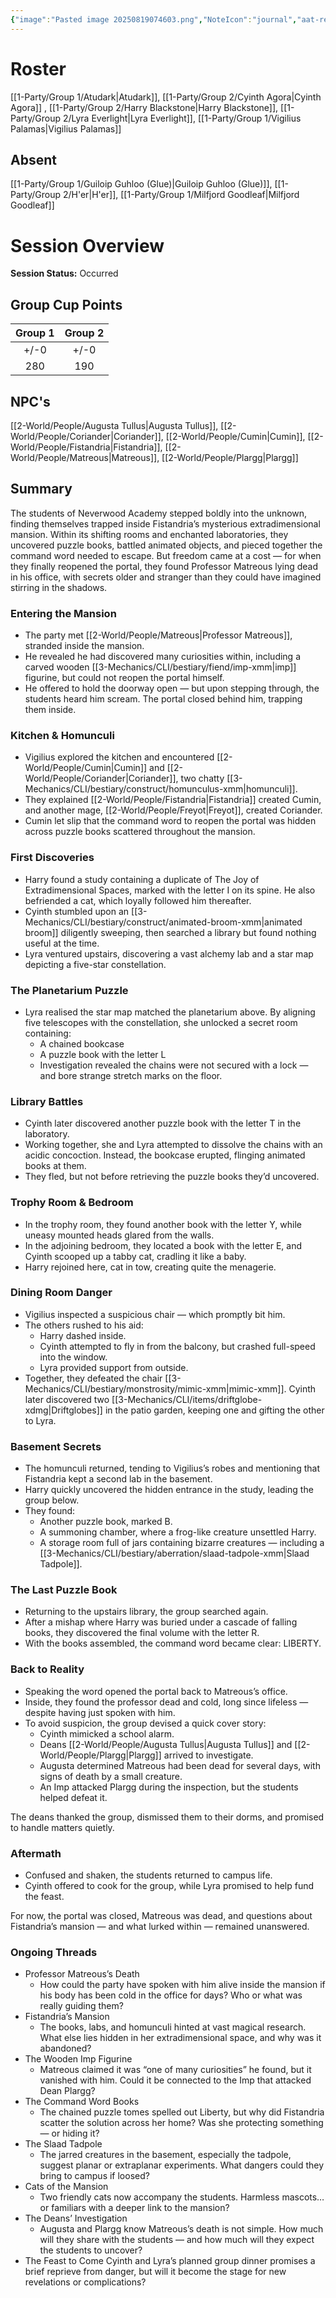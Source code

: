 ```yaml
---
{"image":"Pasted image 20250819074603.png","NoteIcon":"journal","aat-render-enabled":true,"fc-category":["Side Quest"],"fc-display-name":"The Joy of Extradimensional Spaces","sessionstatus":"Occurred","type":"Session Journal","sessionDate":"2025-08-16","players":6,"OneLiner":"Exploring the extradimensional mansion","timelines":["journal"],"tags":["journal","#Category/Journal"],"obsidianUIMode":"preview","sessionRoster":["[[1-Party/Group 1/Atudark.md|Atudark]]","[[1-Party/Group 2/Cyinth Agora.md|Cyinth Agora]]","[[1-Party/Group 2/Harry Blackstone.md|Harry Blackstone]]","[[1-Party/Group 2/Lyra Everlight.md|Lyra Everlight]]","[[1-Party/Group 1/Vigilius Palamas.md|Vigilius Palamas]]"],"sessionAbsent":["[[1-Party/Group 1/Guiloip Guhloo (Glue).md|Guiloip Guhloo (Glue)]]","[[1-Party/Group 2/H'er.md|H'er]]","[[1-Party/Group 1/Milfjord Goodleaf.md|Milfjord Goodleaf]]"],"sessionNPC":["[[2-World/People/Matreous.md|Matreous]]","[[2-World/People/Coriander.md|Coriander]]","[[2-World/People/Cumin.md|Cumin]]","[[2-World/People/Fistandria.md|Fistandria]]","[[2-World/People/Plargg.md|Plargg]]","[[2-World/People/Augusta Tullus.md|Augusta Tullus]]"],"dg-publish":true,"dg-path":"Session Journals/2025-08-16 - The Joy of Extradimensional Spaces.md","permalink":"/session-journals/2025-08-16-the-joy-of-extradimensional-spaces/","dgPassFrontmatter":true,"updated":"2025-09-28T18:46:20.000+01:00"}
---
```



# Roster 

[[1-Party/Group 1/Atudark\|Atudark]], [[1-Party/Group 2/Cyinth Agora\|Cyinth Agora]] ,  [[1-Party/Group 2/Harry Blackstone\|Harry Blackstone]],  [[1-Party/Group 2/Lyra Everlight\|Lyra Everlight]],  [[1-Party/Group 1/Vigilius Palamas\|Vigilius Palamas]]

## Absent

[[1-Party/Group 1/Guiloip Guhloo (Glue)\|Guiloip Guhloo (Glue)]], [[1-Party/Group 2/H'er\|H'er]], [[1-Party/Group 1/Milfjord Goodleaf\|Milfjord Goodleaf]]

# Session Overview

**Session Status:** Occurred

## Group Cup Points

| Group 1 | Group 2 |
| :-----: | :-----: |
|  +/-0   |  +/-0   |
|   280   |   190   |

## NPC's

[[2-World/People/Augusta Tullus\|Augusta Tullus]], [[2-World/People/Coriander\|Coriander]], [[2-World/People/Cumin\|Cumin]], [[2-World/People/Fistandria\|Fistandria]], [[2-World/People/Matreous\|Matreous]], [[2-World/People/Plargg\|Plargg]]

## Summary
The students of Neverwood Academy stepped boldly into the unknown, finding themselves trapped inside Fistandria’s mysterious extradimensional mansion. Within its shifting rooms and enchanted laboratories, they uncovered puzzle books, battled animated objects, and pieced together the command word needed to escape. But freedom came at a cost — for when they finally reopened the portal, they found Professor Matreous lying dead in his office, with secrets older and stranger than they could have imagined stirring in the shadows.

### Entering the Mansion

- The party met [[2-World/People/Matreous\|Professor Matreous]], stranded inside the mansion.
- He revealed he had discovered many curiosities within, including a carved wooden [[3-Mechanics/CLI/bestiary/fiend/imp-xmm\|imp]] figurine, but could not reopen the portal himself.
- He offered to hold the doorway open — but upon stepping through, the students heard him scream. The portal closed behind him, trapping them inside.

### Kitchen & Homunculi

- Vigilius explored the kitchen and encountered [[2-World/People/Cumin\|Cumin]] and [[2-World/People/Coriander\|Coriander]], two chatty [[3-Mechanics/CLI/bestiary/construct/homunculus-xmm\|homunculi]].
- They explained [[2-World/People/Fistandria\|Fistandria]] created Cumin, and another mage, [[2-World/People/Freyot\|Freyot]], created Coriander.
- Cumin let slip that the command word to reopen the portal was hidden across puzzle books scattered throughout the mansion.

### First Discoveries

- Harry found a study containing a duplicate of The Joy of Extradimensional Spaces, marked with the letter I on its spine. He also befriended a cat, which loyally followed him thereafter.
- Cyinth stumbled upon an [[3-Mechanics/CLI/bestiary/construct/animated-broom-xmm\|animated broom]] diligently sweeping, then searched a library but found nothing useful at the time.
- Lyra ventured upstairs, discovering a vast alchemy lab and a star map depicting a five-star constellation.

### The Planetarium Puzzle

- Lyra realised the star map matched the planetarium above. By aligning five telescopes with the constellation, she unlocked a secret room containing:
	- A chained bookcase
	- A puzzle book with the letter L
	- Investigation revealed the chains were not secured with a lock — and bore strange stretch marks on the floor.

### Library Battles

- Cyinth later discovered another puzzle book with the letter T in the laboratory.
- Working together, she and Lyra attempted to dissolve the chains with an acidic concoction. Instead, the bookcase erupted, flinging animated books at them.
- They fled, but not before retrieving the puzzle books they’d uncovered.

### Trophy Room & Bedroom

- In the trophy room, they found another book with the letter Y, while uneasy mounted heads glared from the walls.
- In the adjoining bedroom, they located a book with the letter E, and Cyinth scooped up a tabby cat, cradling it like a baby.
- Harry rejoined here, cat in tow, creating quite the menagerie.

### Dining Room Danger

- Vigilius inspected a suspicious chair — which promptly bit him.
- The others rushed to his aid:
	- Harry dashed inside.
	- Cyinth attempted to fly in from the balcony, but crashed full-speed into the window.
	- Lyra provided support from outside.
- Together, they defeated the chair [[3-Mechanics/CLI/bestiary/monstrosity/mimic-xmm\|mimic-xmm]]. Cyinth later discovered two [[3-Mechanics/CLI/items/driftglobe-xdmg\|Driftglobes]] in the patio garden, keeping one and gifting the other to Lyra.

### Basement Secrets

- The homunculi returned, tending to Vigilius’s robes and mentioning that Fistandria kept a second lab in the basement.
- Harry quickly uncovered the hidden entrance in the study, leading the group below.
- They found:
	- Another puzzle book, marked B.
	- A summoning chamber, where a frog-like creature unsettled Harry.
	- A storage room full of jars containing bizarre creatures — including a [[3-Mechanics/CLI/bestiary/aberration/slaad-tadpole-xmm\|Slaad Tadpole]].

### The Last Puzzle Book

- Returning to the upstairs library, the group searched again.
- After a mishap where Harry was buried under a cascade of falling books, they discovered the final volume with the letter R.
- With the books assembled, the command word became clear: LIBERTY.

### Back to Reality

- Speaking the word opened the portal back to Matreous’s office.
- Inside, they found the professor dead and cold, long since lifeless — despite having just spoken with him.
- To avoid suspicion, the group devised a quick cover story:
	- Cyinth mimicked a school alarm.
	- Deans [[2-World/People/Augusta Tullus\|Augusta Tullus]] and [[2-World/People/Plargg\|Plargg]] arrived to investigate.
	- Augusta determined Matreous had been dead for several days, with signs of death by a small creature.
	- An Imp attacked Plargg during the inspection, but the students helped defeat it.

The deans thanked the group, dismissed them to their dorms, and promised to handle matters quietly.

### Aftermath

- Confused and shaken, the students returned to campus life.
- Cyinth offered to cook for the group, while Lyra promised to help fund the feast.

For now, the portal was closed, Matreous was dead, and questions about Fistandria’s mansion — and what lurked within — remained unanswered.

### Ongoing Threads

- Professor Matreous’s Death
	- How could the party have spoken with him alive inside the mansion if his body has been cold in the office for days? Who or what was really guiding them?
- Fistandria’s Mansion
	- The books, labs, and homunculi hinted at vast magical research. What else lies hidden in her extradimensional space, and why was it abandoned?
- The Wooden Imp Figurine
	- Matreous claimed it was “one of many curiosities” he found, but it vanished with him. Could it be connected to the Imp that attacked Dean Plargg?
- The Command Word Books
    - The chained puzzle tomes spelled out Liberty, but why did Fistandria scatter the solution across her home? Was she protecting something — or hiding it?
- The Slaad Tadpole
    - The jarred creatures in the basement, especially the tadpole, suggest planar or extraplanar experiments. What dangers could they bring to campus if loosed?
- Cats of the Mansion
    - Two friendly cats now accompany the students. Harmless mascots… or familiars with a deeper link to the mansion?
- The Deans’ Investigation
    - Augusta and Plargg know Matreous’s death is not simple. How much will they share with the students — and how much will they expect the students to uncover?
- The Feast to Come
    Cyinth and Lyra’s planned group dinner promises a brief reprieve from danger, but will it become the stage for new revelations or complications?  
